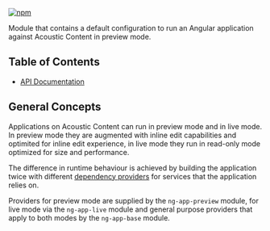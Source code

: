 [![npm](https://img.shields.io/npm/v/@acoustic-content-sdk/ng-app-preview.svg?style=flat-square)](https://www.npmjs.com/package/@acoustic-content-sdk/ng-app-preview)

Module that contains a default configuration to run an Angular application against Acoustic Content in preview mode.

## Table of Contents

- [API Documentation](./markdown/ng-app-preview.md)

## General Concepts

Applications on Acoustic Content can run in preview mode and in live mode. In preview mode they are augmented with inline edit capabilities and optimited for inline edit experience, in live mode they run in read-only mode optimized for size and performance.

The difference in runtime behaviour is achieved by building the application twice with different [dependency providers](https://angular.io/guide/dependency-injection) for services that the application relies on.

Providers for preview mode are supplied by the `ng-app-preview` module, for live mode via the `ng-app-live` module and general purpose providers that apply to both modes by the `ng-app-base` module.
